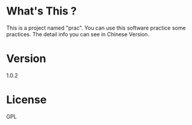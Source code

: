 # What's This ?
This is a project named "prac". You can use this software practice some practices. The detail info you can see in Chinese Version.

# Version
1.0.2

# License
GPL